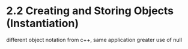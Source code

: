 # 2.2 Creating and Storing Objects (Instantiation)

different object notation from c++, same application
greater use of null